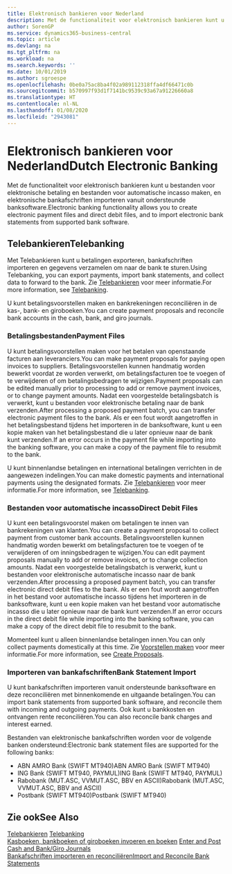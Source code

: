 ```yaml
---
title: Elektronisch bankieren voor Nederland
description: Met de functionaliteit voor elektronisch bankieren kunt u bestanden voor elektronische betaling en bestanden voor automatische incasso maken, en elektronische bankafschriften importeren vanuit ondersteunde banksoftware.
author: SorenGP
ms.service: dynamics365-business-central
ms.topic: article
ms.devlang: na
ms.tgt_pltfrm: na
ms.workload: na
ms.search.keywords: ''
ms.date: 10/01/2019
ms.author: sgroespe
ms.openlocfilehash: 0be0a75ac8ba4f02a989112318ffa4df66471c0b
ms.sourcegitcommit: b570997f93d1f7141bc9539c93a67a91226660a8
ms.translationtype: HT
ms.contentlocale: nl-NL
ms.lasthandoff: 01/08/2020
ms.locfileid: "2943081"
---
```

# <a name="dutch-electronic-banking"></a><span data-ttu-id="efc75-103">Elektronisch bankieren voor Nederland</span><span class="sxs-lookup"><span data-stu-id="efc75-103">Dutch Electronic Banking</span></span>
<span data-ttu-id="efc75-104">Met de functionaliteit voor elektronisch bankieren kunt u bestanden voor elektronische betaling en bestanden voor automatische incasso maken, en elektronische bankafschriften importeren vanuit ondersteunde banksoftware.</span><span class="sxs-lookup"><span data-stu-id="efc75-104">Electronic banking functionality allows you to create electronic payment files and direct debit files, and to import electronic bank statements from supported bank software.</span></span>  

## <a name="telebanking"></a><span data-ttu-id="efc75-105">Telebankieren</span><span class="sxs-lookup"><span data-stu-id="efc75-105">Telebanking</span></span>  
<span data-ttu-id="efc75-106">Met Telebankieren kunt u betalingen exporteren, bankafschriften importeren en gegevens verzamelen om naar de bank te sturen.</span><span class="sxs-lookup"><span data-stu-id="efc75-106">Using Telebanking, you can export payments, import bank statements, and collect data to forward to the bank.</span></span> <span data-ttu-id="efc75-107">Zie [Telebankieren](telebanking.md) voor meer informatie.</span><span class="sxs-lookup"><span data-stu-id="efc75-107">For more information, see [Telebanking](telebanking.md).</span></span>  

<span data-ttu-id="efc75-108">U kunt betalingsvoorstellen maken en bankrekeningen reconciliëren in de kas-, bank- en giroboeken.</span><span class="sxs-lookup"><span data-stu-id="efc75-108">You can create payment proposals and reconcile bank accounts in the cash, bank, and giro journals.</span></span>  

### <a name="payment-files"></a><span data-ttu-id="efc75-109">Betalingsbestanden</span><span class="sxs-lookup"><span data-stu-id="efc75-109">Payment Files</span></span>  
<span data-ttu-id="efc75-110">U kunt betalingsvoorstellen maken voor het betalen van openstaande facturen aan leveranciers.</span><span class="sxs-lookup"><span data-stu-id="efc75-110">You can make payment proposals for paying open invoices to suppliers.</span></span> <span data-ttu-id="efc75-111">Betalingsvoorstellen kunnen handmatig worden bewerkt voordat ze worden verwerkt, om betalingsfacturen toe te voegen of te verwijderen of om betalingsbedragen te wijzigen.</span><span class="sxs-lookup"><span data-stu-id="efc75-111">Payment proposals can be edited manually prior to processing to add or remove payment invoices, or to change payment amounts.</span></span> <span data-ttu-id="efc75-112">Nadat een voorgestelde betalingsbatch is verwerkt, kunt u bestanden voor elektronische betaling naar de bank verzenden.</span><span class="sxs-lookup"><span data-stu-id="efc75-112">After processing a proposed payment batch, you can transfer electronic payment files to the bank.</span></span> <span data-ttu-id="efc75-113">Als er een fout wordt aangetroffen in het betalingsbestand tijdens het importeren in de banksoftware, kunt u een kopie maken van het betalingsbestand die u later opnieuw naar de bank kunt verzenden.</span><span class="sxs-lookup"><span data-stu-id="efc75-113">If an error occurs in the payment file while importing into the banking software, you can make a copy of the payment file to resubmit to the bank.</span></span>  

<span data-ttu-id="efc75-114">U kunt binnenlandse betalingen en international betalingen verrichten in de aangewezen indelingen.</span><span class="sxs-lookup"><span data-stu-id="efc75-114">You can make domestic payments and international payments using the designated formats.</span></span> <span data-ttu-id="efc75-115">Zie [Telebankieren](telebanking.md) voor meer informatie.</span><span class="sxs-lookup"><span data-stu-id="efc75-115">For more information, see [Telebanking](telebanking.md).</span></span>  

### <a name="direct-debit-files"></a><span data-ttu-id="efc75-116">Bestanden voor automatische incasso</span><span class="sxs-lookup"><span data-stu-id="efc75-116">Direct Debit Files</span></span>  
<span data-ttu-id="efc75-117">U kunt een betalingsvoorstel maken om betalingen te innen van bankrekeningen van klanten.</span><span class="sxs-lookup"><span data-stu-id="efc75-117">You can create a payment proposal to collect payment from customer bank accounts.</span></span> <span data-ttu-id="efc75-118">Betalingsvoorstellen kunnen handmatig worden bewerkt om betalingsfacturen toe te voegen of te verwijderen of om inningsbedragen te wijzigen.</span><span class="sxs-lookup"><span data-stu-id="efc75-118">You can edit payment proposals manually to add or remove invoices, or to change collection amounts.</span></span> <span data-ttu-id="efc75-119">Nadat een voorgestelde betalingsbatch is verwerkt, kunt u bestanden voor elektronische automatische incasso naar de bank verzenden.</span><span class="sxs-lookup"><span data-stu-id="efc75-119">After processing a proposed payment batch, you can transfer electronic direct debit files to the bank.</span></span> <span data-ttu-id="efc75-120">Als er een fout wordt aangetroffen in het bestand voor automatische incasso tijdens het importeren in de banksoftware, kunt u een kopie maken van het bestand voor automatische incasso die u later opnieuw naar de bank kunt verzenden.</span><span class="sxs-lookup"><span data-stu-id="efc75-120">If an error occurs in the direct debit file while importing into the banking software, you can make a copy of the direct debit file to resubmit to the bank.</span></span>  

<span data-ttu-id="efc75-121">Momenteel kunt u alleen binnenlandse betalingen innen.</span><span class="sxs-lookup"><span data-stu-id="efc75-121">You can only collect payments domestically at this time.</span></span> <span data-ttu-id="efc75-122">Zie [Voorstellen maken](how-to-create-proposals.md) voor meer informatie.</span><span class="sxs-lookup"><span data-stu-id="efc75-122">For more information, see [Create Proposals](how-to-create-proposals.md).</span></span>  

### <a name="bank-statement-import"></a><span data-ttu-id="efc75-123">Importeren van bankafschriften</span><span class="sxs-lookup"><span data-stu-id="efc75-123">Bank Statement Import</span></span>  
<span data-ttu-id="efc75-124">U kunt bankafschriften importeren vanuit ondersteunde banksoftware en deze reconciliëren met binnenkomende en uitgaande betalingen.</span><span class="sxs-lookup"><span data-stu-id="efc75-124">You can import bank statements from supported bank software, and reconcile them with incoming and outgoing payments.</span></span> <span data-ttu-id="efc75-125">Ook kunt u bankkosten en ontvangen rente reconciliëren.</span><span class="sxs-lookup"><span data-stu-id="efc75-125">You can also reconcile bank charges and interest earned.</span></span>  

<span data-ttu-id="efc75-126">Bestanden van elektronische bankafschriften worden voor de volgende banken ondersteund:</span><span class="sxs-lookup"><span data-stu-id="efc75-126">Electronic bank statement files are supported for the following banks:</span></span>  

- <span data-ttu-id="efc75-127">ABN AMRO Bank \(SWIFT MT940\)</span><span class="sxs-lookup"><span data-stu-id="efc75-127">ABN AMRO Bank \(SWIFT MT940\)</span></span>  
- <span data-ttu-id="efc75-128">ING Bank \(SWIFT MT940, PAYMUL\)</span><span class="sxs-lookup"><span data-stu-id="efc75-128">ING Bank \(SWIFT MT940, PAYMUL\)</span></span>  
- <span data-ttu-id="efc75-129">Rabobank \(MUT.ASC, VVMUT.ASC, BBV en ASCII\)</span><span class="sxs-lookup"><span data-stu-id="efc75-129">Rabobank \(MUT.ASC, VVMUT.ASC, BBV and ASCII\)</span></span>  
- <span data-ttu-id="efc75-130">Postbank \(SWIFT MT940\)</span><span class="sxs-lookup"><span data-stu-id="efc75-130">Postbank \(SWIFT MT940\)</span></span>  

## <a name="see-also"></a><span data-ttu-id="efc75-131">Zie ook</span><span class="sxs-lookup"><span data-stu-id="efc75-131">See Also</span></span>  
<span data-ttu-id="efc75-132">[Telebankieren](telebanking.md) </span><span class="sxs-lookup"><span data-stu-id="efc75-132">[Telebanking](telebanking.md) </span></span>  
<span data-ttu-id="efc75-133">[Kasboeken, bankboeken of giroboeken invoeren en boeken](how-to-enter-and-post-cash-and-bank-or-giro-journals.md)   </span><span class="sxs-lookup"><span data-stu-id="efc75-133">[Enter and Post Cash and Bank/Giro Journals](how-to-enter-and-post-cash-and-bank-or-giro-journals.md)   </span></span>  
[<span data-ttu-id="efc75-134">Bankafschriften importeren en reconciliëren</span><span class="sxs-lookup"><span data-stu-id="efc75-134">Import and Reconcile Bank Statements</span></span>](how-to-import-and-reconcile-bank-statements.md)
